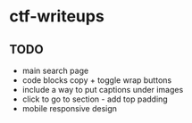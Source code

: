 # ctf-writeups

## TODO

- main search page
- code blocks copy + toggle wrap buttons
- include a way to put captions under images
- click to go to section - add top padding
- mobile responsive design
